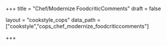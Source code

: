 +++
title = "Chef/Modernize FoodcriticComments"
draft = false

layout = "cookstyle_cops"
data_path = ["cookstyle","cops_chef_modernize_foodcriticcomments"]

+++

<!-- The content of this page is automatically generated from the
cops_chef_modernize_foodcriticcomments.yml file in github.com/chef/cookstyle/blob/master/docs-chef-io/data/cookstyle/. -->
